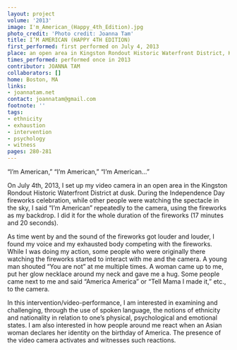 ```yaml
---
layout: project
volume: '2013'
image: I'm_American_(Happy_4th_Edition).jpg
photo_credit: 'Photo credit: Joanna Tam'
title: I’M AMERICAN (HAPPY 4TH EDITION)
first_performed: first performed on July 4, 2013
place: an open area in Kingston Rondout Historic Waterfront District, Kingston, NY
times_performed: performed once in 2013
contributor: JOANNA TAM
collaborators: []
home: Boston, MA
links:
- joannatam.net
contact: joannatam@gmail.com
footnote: ''
tags:
- ethnicity
- exhaustion
- intervention
- psychology
- witness
pages: 280-281
---
```


“I’m American,” “I’m American,” “I’m American…”

On July 4th, 2013, I set up my video camera in an open area in the Kingston Rondout Historic Waterfront District at dusk. During the Independence Day fireworks celebration, while other people were watching the spectacle in the sky, I said “I’m American” repeatedly to the camera, using the fireworks as my backdrop. I did it for the whole duration of the fireworks (17 minutes and 20 seconds).

As time went by and the sound of the fireworks got louder and louder, I found my voice and my exhausted body competing with the fireworks. While I was doing my action, some people who were originally there watching the fireworks started to interact with me and the camera. A young man shouted “You are not” at me multiple times. A woman came up to me, put her glow necklace around my neck and gave me a hug. Some people came next to me and said “America America” or  “Tell Mama I made it,” etc., to the camera.

In this intervention/video-performance, I am interested in examining and challenging, through the use of spoken language, the notions of ethnicity and nationality in relation to one’s physical, psychological and emotional states. I am also interested in how people around me react when an Asian woman declares her identity on the birthday of America. The presence of the video camera activates and witnesses such reactions.
